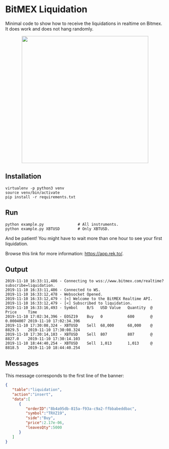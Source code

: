 # BitMEX Liquidation
Minimal code to show how to receive the liquidations in realtime on Bitmex. It does work and does not hang randomly.

<p align="center">
  <img src="banner.png" width="400">
</p>

## Installation
```
virtualenv -p python3 venv
source venv/bin/activate
pip install -r requirements.txt
```

## Run
```
python example.py               # All instruments.
python example.py XBTUSD        # Only XBTUSD.
```

And be patient! You might have to wait more than one hour to see your first liquidation.

Browse this link for more information: https://app.rek.to/.

## Output

```
2019-11-10 16:33:11,486 - Connecting to wss://www.bitmex.com/realtime?subscribe=liquidation.
2019-11-10 16:33:11,486 - Connected to WS.
2019-11-10 16:33:12,478 - Websocket Opened.
2019-11-10 16:33:12,479 - [<] Welcome to the BitMEX Realtime API.
2019-11-10 16:33:12,479 - [<] Subscribed to liquidation.
2019-11-10 16:33:16,493 - Symbol    B/S   USD Value   Quantity  @   Price     Time
2019-11-10 17:02:34,396 - EOSZ19    Buy   0           600       @   0.0004007 2019-11-10 17:02:34.396
2019-11-10 17:30:08,324 - XBTUSD    Sell  68,000      68,000    @   8829.5    2019-11-10 17:30:08.324
2019-11-10 17:30:14,103 - XBTUSD    Sell  807         807       @   8827.0    2019-11-10 17:30:14.103
2019-11-10 18:44:40,254 - XBTUSD    Sell  1,013       1,013     @   8818.5    2019-11-10 18:44:40.254
```

## Messages

This message corresponds to the first line of the banner:
```json
{ 
   "table":"liquidation",
   "action":"insert",
   "data":[ 
      { 
         "orderID":"8b4a95db-815a-f93a-c9a2-ffbbabeddbac",
         "symbol":"TRXZ19",
         "side":"Buy",
         "price":2.17e-06,
         "leavesQty":5000
      }
   ]
}
```
